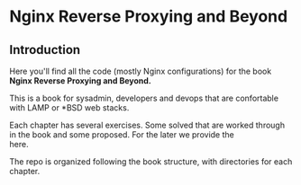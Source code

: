 # Nginx Reverse Proxying and Beyond

## Introduction

Here you'll find all the code (mostly Nginx configurations) for the
book **Nginx Reverse Proxying and Beyond.**

This is a book for sysadmin, developers and devops that are
confortable with LAMP or *BSD web stacks.

Each chapter has several exercises. Some solved that are worked
through in the book and some proposed. For the later we provide the  
here.

The repo is organized following the book structure, with directories
for each chapter.
